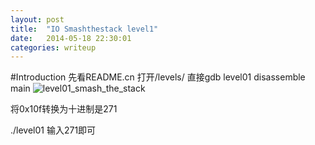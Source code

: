 ```yaml
---
layout: post
title:  "IO Smashthestack level1"
date:   2014-05-18 22:30:01
categories: writeup
---
```


#Introduction
先看README.cn
打开/levels/
直接gdb level01
disassemble main
![level01_smash_the_stack](/blog/public/img/level01_140518.png)

将0x10f转换为十进制是271

./level01
输入271即可